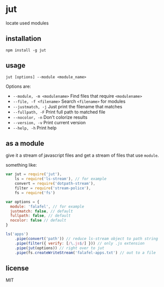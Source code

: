 jut
===

locate used modules

## installation
`npm install -g jut`

## usage

`jut [options] --module <module_name>`

Options are:

* `--module, -m <modulename>` Find files that require `<modulename>`
* `--file, -f <filename>` Search `<filename>` for modules
* `--justmatch, -j` Just print the filename that matches
* `--fullpath, -F` Print full path to matched file
* `--nocolor, -n` Don't colorize results
* `--version, -v` Print current version
* `--help, -h` Print help

## as a module

give it a stream of javascript files and get a stream of files that use
`module`.

something like:

```js
var jut = require('jut'),
    ls = require('ls-stream'), // for example
    convert = require('dotpath-stream'),
    filter = require('stream-police'),
    fs = require('fs')

var options = {
  module: 'falafel', // for example
  justmatch: false, // default
  fullpath: false, // default
  nocolor: false // default
}

ls('apps')
    .pipe(convert('path')) // reduce ls-stream object to path string
    .pipe(filter({ verify: [/\.js$/] })) // only .js extension
    .pipe(jut(options)) // right over to jut
    .pipe(fs.createWriteStream('falafel-apps.txt') // out to a file
```

## license

MIT
